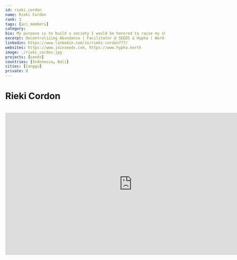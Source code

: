 ```yaml
---
id: rieki_cordon
name: Rieki Cordon
rank: 3
tags: [aci_members]
category:
bio: My purpose is to build a society I would be honored to raise my children in. I envision a more-free, abundant, beautiful, paradise-society and am in service to the concepts, projects and visions that are demanding to be realized. I believe SEEDS is an integral aspect of our future societies that will transition our present culture into a world where people are supported in pursuing their passions and purpose. A world where local, healing-food is abundant and affordable. A world of interconnected collectives and economies that are owned by the people that comprise them. A world where the benefits and our global abundance is more equitably distributed for humanity and all life on our planet to flourish and thrive.I am involved in designing the protocols that comprise SEEDS, Hypha, Hypha DAO (The Peoples DAO), Light Food, Our NeighbourGood and The Heart Collaborative. I help organize and facilitate the progression of SEEDS and hold the space for our story to progress.
excerpt: Decentralizing Abundance | Facilitator @ SEEDS & Hypha | Word-Smithing a More Beautiful & Regenerative Civilization
linkedin: https://www.linkedin.com/in/rieki-cordon777/
websites: https://www.joinseeds.com, https://www.hypha.earth
image: ./rieki_cordon.jpg
projects: [seeds]
countries: [Indonesia, Bali]
cities: [Canggu]
private: 0
---
```

# Rieki Cordon

<BR>

<iframe src="https://player.vimeo.com/video/412276999" width="800" height="450" frameborder="0" allow="autoplay; fullscreen" allowfullscreen></iframe>

<BR>
